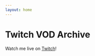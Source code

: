 ```yaml
---
layout: home
---
```

# Twitch VOD Archive

Watch me live on [Twitch](https://twitch.tv/blumewmew)!

